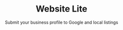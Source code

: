 ---sort_key: 38layout: "sku"id: website-lite-businesstitle: "Website Lite"heading: "Website Lite"subtitle: "Submit your business profile to Google and local listings"category: "Web Development"category_description: "Web development including a simple website, ecommerce site and web apps."features: - feature: "Managed listing on Google My Business, True Local and Yellow Pages (online)" - feature: "Advice on how to get and respond to reviews" - feature: "Dedicated local support via phone and email"price: "99"unit: "business"---